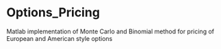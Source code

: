 # Options_Pricing
Matlab implementation of Monte Carlo and Binomial method for pricing of European and American style options
